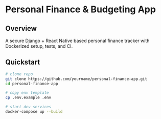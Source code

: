 # Personal Finance & Budgeting App

## Overview
A secure Django + React Native based personal finance tracker with Dockerized setup, tests, and CI.

## Quickstart

```bash
# clone repo
git clone https://github.com/yourname/personal-finance-app.git
cd personal-finance-app

# copy env template
cp .env.example .env

# start dev services
docker-compose up --build
